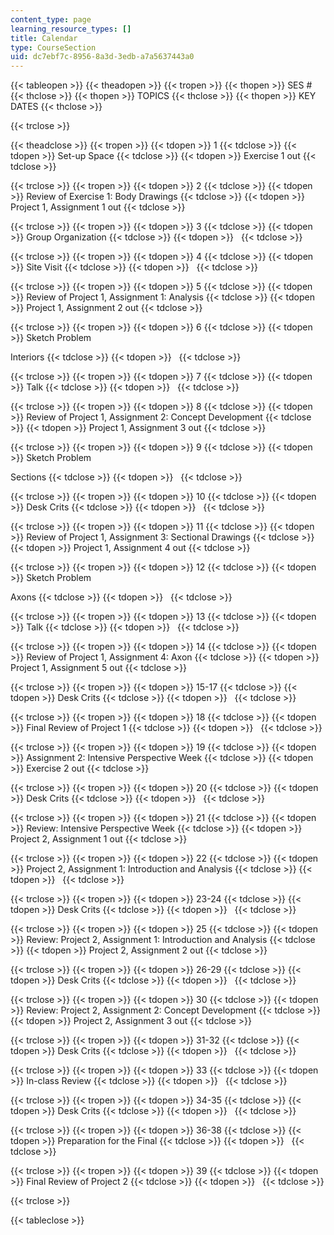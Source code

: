 ```yaml
---
content_type: page
learning_resource_types: []
title: Calendar
type: CourseSection
uid: dc7ebf7c-8956-8a3d-3edb-a7a5637443a0
---
```


{{< tableopen >}}
{{< theadopen >}}
{{< tropen >}}
{{< thopen >}}
SES #
{{< thclose >}}
{{< thopen >}}
TOPICS
{{< thclose >}}
{{< thopen >}}
KEY DATES
{{< thclose >}}

{{< trclose >}}

{{< theadclose >}}
{{< tropen >}}
{{< tdopen >}}
1
{{< tdclose >}}
{{< tdopen >}}
Set-up Space
{{< tdclose >}}
{{< tdopen >}}
Exercise 1 out
{{< tdclose >}}

{{< trclose >}}
{{< tropen >}}
{{< tdopen >}}
2
{{< tdclose >}}
{{< tdopen >}}
Review of Exercise 1: Body Drawings
{{< tdclose >}}
{{< tdopen >}}
Project 1, Assignment 1 out
{{< tdclose >}}

{{< trclose >}}
{{< tropen >}}
{{< tdopen >}}
3
{{< tdclose >}}
{{< tdopen >}}
Group Organization
{{< tdclose >}}
{{< tdopen >}}
 
{{< tdclose >}}

{{< trclose >}}
{{< tropen >}}
{{< tdopen >}}
4
{{< tdclose >}}
{{< tdopen >}}
Site Visit
{{< tdclose >}}
{{< tdopen >}}
 
{{< tdclose >}}

{{< trclose >}}
{{< tropen >}}
{{< tdopen >}}
5
{{< tdclose >}}
{{< tdopen >}}
Review of Project 1, Assignment 1: Analysis
{{< tdclose >}}
{{< tdopen >}}
Project 1, Assignment 2 out
{{< tdclose >}}

{{< trclose >}}
{{< tropen >}}
{{< tdopen >}}
6
{{< tdclose >}}
{{< tdopen >}}
Sketch Problem  
  
Interiors
{{< tdclose >}}
{{< tdopen >}}
 
{{< tdclose >}}

{{< trclose >}}
{{< tropen >}}
{{< tdopen >}}
7
{{< tdclose >}}
{{< tdopen >}}
Talk
{{< tdclose >}}
{{< tdopen >}}
 
{{< tdclose >}}

{{< trclose >}}
{{< tropen >}}
{{< tdopen >}}
8
{{< tdclose >}}
{{< tdopen >}}
Review of Project 1, Assignment 2: Concept Development
{{< tdclose >}}
{{< tdopen >}}
Project 1, Assignment 3 out
{{< tdclose >}}

{{< trclose >}}
{{< tropen >}}
{{< tdopen >}}
9
{{< tdclose >}}
{{< tdopen >}}
Sketch Problem  
  
Sections
{{< tdclose >}}
{{< tdopen >}}
 
{{< tdclose >}}

{{< trclose >}}
{{< tropen >}}
{{< tdopen >}}
10
{{< tdclose >}}
{{< tdopen >}}
Desk Crits
{{< tdclose >}}
{{< tdopen >}}
 
{{< tdclose >}}

{{< trclose >}}
{{< tropen >}}
{{< tdopen >}}
11
{{< tdclose >}}
{{< tdopen >}}
Review of Project 1, Assignment 3: Sectional Drawings
{{< tdclose >}}
{{< tdopen >}}
Project 1, Assignment 4 out
{{< tdclose >}}

{{< trclose >}}
{{< tropen >}}
{{< tdopen >}}
12
{{< tdclose >}}
{{< tdopen >}}
Sketch Problem  
  
Axons
{{< tdclose >}}
{{< tdopen >}}
 
{{< tdclose >}}

{{< trclose >}}
{{< tropen >}}
{{< tdopen >}}
13
{{< tdclose >}}
{{< tdopen >}}
Talk
{{< tdclose >}}
{{< tdopen >}}
 
{{< tdclose >}}

{{< trclose >}}
{{< tropen >}}
{{< tdopen >}}
14
{{< tdclose >}}
{{< tdopen >}}
Review of Project 1, Assignment 4: Axon
{{< tdclose >}}
{{< tdopen >}}
Project 1, Assignment 5 out
{{< tdclose >}}

{{< trclose >}}
{{< tropen >}}
{{< tdopen >}}
15-17
{{< tdclose >}}
{{< tdopen >}}
Desk Crits
{{< tdclose >}}
{{< tdopen >}}
 
{{< tdclose >}}

{{< trclose >}}
{{< tropen >}}
{{< tdopen >}}
18
{{< tdclose >}}
{{< tdopen >}}
Final Review of Project 1
{{< tdclose >}}
{{< tdopen >}}
 
{{< tdclose >}}

{{< trclose >}}
{{< tropen >}}
{{< tdopen >}}
19
{{< tdclose >}}
{{< tdopen >}}
Assignment 2: Intensive Perspective Week
{{< tdclose >}}
{{< tdopen >}}
Exercise 2 out
{{< tdclose >}}

{{< trclose >}}
{{< tropen >}}
{{< tdopen >}}
20
{{< tdclose >}}
{{< tdopen >}}
Desk Crits
{{< tdclose >}}
{{< tdopen >}}
 
{{< tdclose >}}

{{< trclose >}}
{{< tropen >}}
{{< tdopen >}}
21
{{< tdclose >}}
{{< tdopen >}}
Review: Intensive Perspective Week
{{< tdclose >}}
{{< tdopen >}}
Project 2, Assignment 1 out
{{< tdclose >}}

{{< trclose >}}
{{< tropen >}}
{{< tdopen >}}
22
{{< tdclose >}}
{{< tdopen >}}
Project 2, Assignment 1: Introduction and Analysis
{{< tdclose >}}
{{< tdopen >}}
 
{{< tdclose >}}

{{< trclose >}}
{{< tropen >}}
{{< tdopen >}}
23-24
{{< tdclose >}}
{{< tdopen >}}
Desk Crits
{{< tdclose >}}
{{< tdopen >}}
 
{{< tdclose >}}

{{< trclose >}}
{{< tropen >}}
{{< tdopen >}}
25
{{< tdclose >}}
{{< tdopen >}}
Review: Project 2, Assignment 1: Introduction and Analysis
{{< tdclose >}}
{{< tdopen >}}
Project 2, Assignment 2 out
{{< tdclose >}}

{{< trclose >}}
{{< tropen >}}
{{< tdopen >}}
26-29
{{< tdclose >}}
{{< tdopen >}}
Desk Crits
{{< tdclose >}}
{{< tdopen >}}
 
{{< tdclose >}}

{{< trclose >}}
{{< tropen >}}
{{< tdopen >}}
30
{{< tdclose >}}
{{< tdopen >}}
Review: Project 2, Assignment 2: Concept Development
{{< tdclose >}}
{{< tdopen >}}
Project 2, Assignment 3 out
{{< tdclose >}}

{{< trclose >}}
{{< tropen >}}
{{< tdopen >}}
31-32
{{< tdclose >}}
{{< tdopen >}}
Desk Crits
{{< tdclose >}}
{{< tdopen >}}
 
{{< tdclose >}}

{{< trclose >}}
{{< tropen >}}
{{< tdopen >}}
33
{{< tdclose >}}
{{< tdopen >}}
In-class Review
{{< tdclose >}}
{{< tdopen >}}
 
{{< tdclose >}}

{{< trclose >}}
{{< tropen >}}
{{< tdopen >}}
34-35
{{< tdclose >}}
{{< tdopen >}}
Desk Crits
{{< tdclose >}}
{{< tdopen >}}
 
{{< tdclose >}}

{{< trclose >}}
{{< tropen >}}
{{< tdopen >}}
36-38
{{< tdclose >}}
{{< tdopen >}}
Preparation for the Final
{{< tdclose >}}
{{< tdopen >}}
 
{{< tdclose >}}

{{< trclose >}}
{{< tropen >}}
{{< tdopen >}}
39
{{< tdclose >}}
{{< tdopen >}}
Final Review of Project 2
{{< tdclose >}}
{{< tdopen >}}
 
{{< tdclose >}}

{{< trclose >}}

{{< tableclose >}}